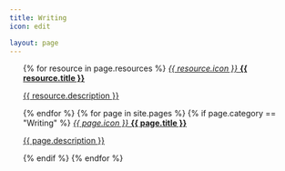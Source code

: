 ```yaml
---
title: Writing
icon: edit

layout: page
---
```


<ul class="collection">
  {% for resource in page.resources %}
  <a class="collection-item avatar waves-effect waves-light" href="{{ resource.resource_path }}">
    <i class="material-icons circle teal">{{ resource.icon }}</i>
    <b class="title">{{ resource.title }}</b>
    <p>{{ resource.description }}</p>
  </a>
  {% endfor %}
  {% for page in site.pages %}
  {% if page.category == "Writing" %}
  <a class="collection-item avatar waves-effect waves-light" href="{{ page.url }}">
    <i class="material-icons circle teal">{{ page.icon }}</i>
    <b class="title">{{ page.title }}</b>
    <p>{{ page.description }}</p>
  </a>
  {% endif %}
  {% endfor %}
</ul>